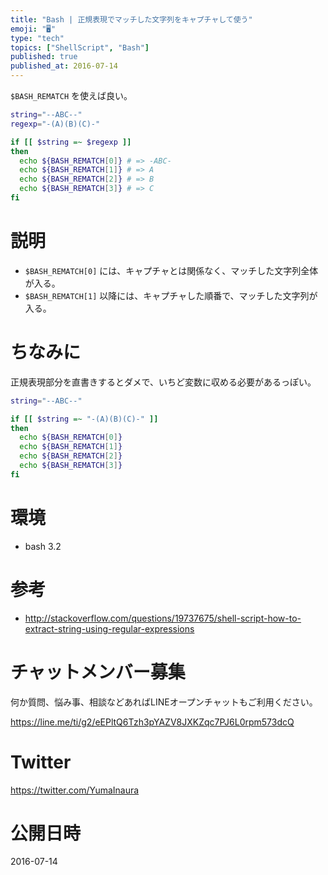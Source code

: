 ```yaml
---
title: "Bash | 正規表現でマッチした文字列をキャプチャして使う"
emoji: "🖥"
type: "tech"
topics: ["ShellScript", "Bash"]
published: true
published_at: 2016-07-14
---
```


`$BASH_REMATCH` を使えば良い。

```bash
string="--ABC--"
regexp="-(A)(B)(C)-"

if [[ $string =~ $regexp ]]
then
  echo ${BASH_REMATCH[0]} # => -ABC-
  echo ${BASH_REMATCH[1]} # => A
  echo ${BASH_REMATCH[2]} # => B
  echo ${BASH_REMATCH[3]} # => C
fi
```

# 説明

- `$BASH_REMATCH[0]` には、キャプチャとは関係なく、マッチした文字列全体が入る。
- `$BASH_REMATCH[1]` 以降には、キャプチャした順番で、マッチした文字列が入る。

# ちなみに

正規表現部分を直書きするとダメで、いちど変数に収める必要があるっぽい。

```bash
string="--ABC--"

if [[ $string =~ "-(A)(B)(C)-" ]]
then
  echo ${BASH_REMATCH[0]}
  echo ${BASH_REMATCH[1]}
  echo ${BASH_REMATCH[2]}
  echo ${BASH_REMATCH[3]}
fi
```

# 環境

- bash 3.2

# 参考

- http://stackoverflow.com/questions/19737675/shell-script-how-to-extract-string-using-regular-expressions








<!-- Update From Qiita API -->

# チャットメンバー募集


何か質問、悩み事、相談などあればLINEオープンチャットもご利用ください。

https://line.me/ti/g2/eEPltQ6Tzh3pYAZV8JXKZqc7PJ6L0rpm573dcQ





# Twitter


https://twitter.com/YumaInaura


<!-- Update From Qiita API -->



# 公開日時

2016-07-14
